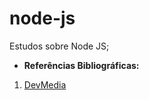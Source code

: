 # node-js
 Estudos sobre Node JS;
 * **Referências Bibliográficas:**
  1. [DevMedia](https://www.devmedia.com.br/)
